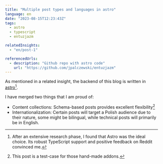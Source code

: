 ```yaml
---
title: "Multiple post types and languages in astro"
language: en
date: "2023-08-15T12:23:43Z"
tags:
  - astro
  - typescript
  - entuzjazm

relatedInsights:
  - "en/post-1"

referencedUrls:
  - description: "Github repo with astro code"
    url: "https://github.com/jpalczewski/entuzjazm"
---
```


As mentioned in a related insight, the backend of this blog is written in [astro](https://astro.build/)[^1].

I have merged two things that I am proud of:

- Content collections: Schema-based posts provides excellent flexibility[^2]
- Internationalization: Certain posts will target a Polish audience due to their nature, some might be bilingual, while technical posts will primarily be in English.

[^1]: After an extensive research phase, I found that Astro was the ideal choice. Its robust TypeScript support and positive feedback on Reddit convinced me.
[^2]: This post is a test-case for those hand-made addons.
